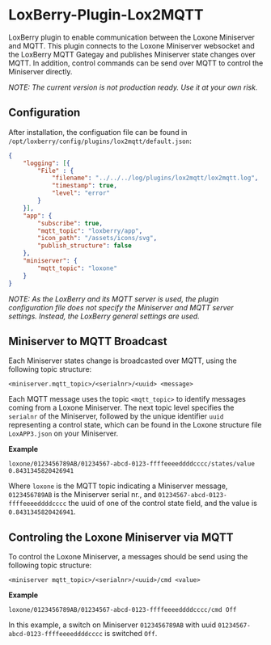 # LoxBerry-Plugin-Lox2MQTT

LoxBerry plugin to enable communication between the Loxone Miniserver and MQTT. This plugin connects to the Loxone Miniserver websocket and the LoxBerry MQTT Gategay and publishes Miniserver state changes over MQTT. In addition, control commands can be send over MQTT to control the Miniserver directly.

*NOTE: The current version is not production ready. Use it at your own risk.*

## Configuration

After installation, the configuation file can be found in `/opt/loxberry/config/plugins/lox2mqtt/default.json`:

```json
{
    "logging": [{
        "File" : {
            "filename": "../../../log/plugins/lox2mqtt/lox2mqtt.log",
            "timestamp": true,
            "level": "error"
        }
    }],
    "app": {
        "subscribe": true,
        "mqtt_topic": "loxberry/app",
        "icon_path": "/assets/icons/svg",
        "publish_structure": false
    },
    "miniserver": {
        "mqtt_topic": "loxone"
    }
}
```

*NOTE: As the LoxBerry and its MQTT server is used, the plugin configuration file does not specify the Miniserver and MQTT server settings. Instead, the LoxBerry general settings are used.*

## Miniserver to MQTT Broadcast

Each Miniserver states change is broadcasted over MQTT, using the following topic structure:

```
<miniserver.mqtt_topic>/<serialnr>/<uuid> <message>
```

Each MQTT message uses the topic `<mqtt_topic>` to identify messages coming from a Loxone Miniserver. The next topic level specifies the `serialnr` of the Miniserver, followed by the unique identifier `uuid` representing a control state, which can be found in the Loxone structure file `LoxAPP3.json` on your Miniserver.

**Example**

```
loxone/0123456789AB/01234567-abcd-0123-ffffeeeeddddcccc/states/value 0.8431345820426941
```

Where `loxone` is the MQTT topic indicating a Miniserver message, `0123456789AB` is the Miniserver serial nr., and `01234567-abcd-0123-ffffeeeeddddcccc` the uuid of one of the control state field, and the value is `0.8431345820426941`.

## Controling the Loxone Miniserver via MQTT

To control the Loxone Miniserver, a messages should be send using the following topic structure:

```
<miniserver mqtt_topic>/<serialnr>/<uuid>/cmd <value>
```

**Example**

```
loxone/0123456789AB/01234567-abcd-0123-ffffeeeeddddcccc/cmd Off
```

In this example, a switch on Miniserver `0123456789AB` with uuid `01234567-abcd-0123-ffffeeeeddddcccc` is switched `Off`.
